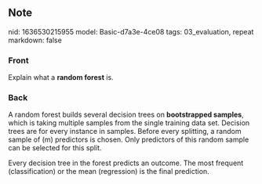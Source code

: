 ## Note
nid: 1636530215955
model: Basic-d7a3e-4ce08
tags: 03_evaluation, repeat
markdown: false

### Front
Explain what a <b>random forest</b> is.

### Back
A random forest builds several decision trees on <b>bootstrapped
samples</b>, which is taking multiple samples from the single
training data set. Decision trees are for every instance in
samples. Before every splitting, a random sample of \(m\)
predictors is chosen. Only predictors of this random sample can be
selected for this split.
<div>
  Every decision tree in the forest predicts an outcome. The most
  frequent (classification) or the mean (regression) is the final
  prediction.
</div>

